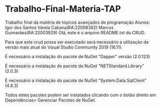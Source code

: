 # Trabalho-Final-Materia-TAP
Trabalho final da matéria de tópicos avançados de programação Alunos: Igor dos Santos Varela Cabana(RA:22008382) Marcos Guimarães(RA:22003929)
Olá, este é o arquivo README.txt do CRUD.

Para que este crud possa ser executado será necessário a utilização da versão mais atual do Visual Studio Community 2019 (16.11).

É necessário a instalação do pacote de NuGet "Dapper" versão (2.0.123)

É necessário a instalação do pacote de NuGet "NETStandard.Library" (2.0.3)

É necessário a instalação do pacote de NuGet "System.Data.SqlClient" (4.8.3)

Todos estes pacotes podem ser instalados clicando com o botão direito em Dependências> Gerenciar Pacotes de NuGet.
